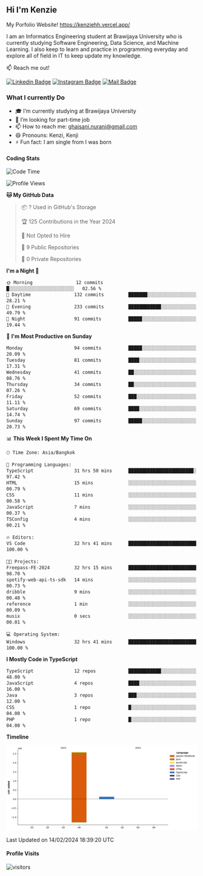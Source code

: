 ## Hi I'm Kenzie

My Porfolio Website!
https://kenziehh.vercel.app/

I am an Informatics Engineering student at Brawijaya University who is currently studying Software Engineering, Data Science, and Machine Learning. I also keep to learn and practice in programming everyday and explore all of field in IT to keep update my knowledge.

:mailbox: Reach me out!

[![Linkedin Badge](https://img.shields.io/badge/-Kenzie_Taqiyassar-0e76a8?style=flat&labelColor=0e76a8&logo=linkedin&logoColor=white)](https://www.linkedin.com/in/kenzie-taqiyassar-37458b1aa/) 
[![Instagram Badge](https://img.shields.io/badge/-@__kenziehh_-e84393?style=flat&labelColor=e84393&logo=instagram&logoColor=white)](https://www.instagram.com/_kenziehh/) 
[![Mail Badge](https://img.shields.io/badge/-ghaisani.nurani-c0392b?style=flat&labelColor=c0392b&logo=gmail&logoColor=white)](mailto:ghaisani.nurani@gmail.com)

### What I currently Do

- 🎓 I’m currently studying at Brawijaya University
- 💼 I’m looking for part-time job
- 📫 How to reach me: ghaisani.nurani@gmail.com
- 😄 Pronouns: Kenzi, Kenji
- ⚡ Fun fact: I am single from I was born

#### Coding Stats
<!--START_SECTION:waka-->
![Code Time](http://img.shields.io/badge/Code%20Time-203%20hrs%2022%20mins-blue)

![Profile Views](http://img.shields.io/badge/Profile%20Views-11-blue)

**🐱 My GitHub Data** 

> 📦 ? Used in GitHub's Storage 
 > 
> 🏆 125 Contributions in the Year 2024
 > 
> 🚫 Not Opted to Hire
 > 
> 📜 9 Public Repositories 
 > 
> 🔑 0 Private Repositories 
 > 
**I'm a Night 🦉** 

```text
🌞 Morning                12 commits          █░░░░░░░░░░░░░░░░░░░░░░░░   02.56 % 
🌆 Daytime                132 commits         ███████░░░░░░░░░░░░░░░░░░   28.21 % 
🌃 Evening                233 commits         ████████████░░░░░░░░░░░░░   49.79 % 
🌙 Night                  91 commits          █████░░░░░░░░░░░░░░░░░░░░   19.44 % 
```
📅 **I'm Most Productive on Sunday** 

```text
Monday                   94 commits          █████░░░░░░░░░░░░░░░░░░░░   20.09 % 
Tuesday                  81 commits          ████░░░░░░░░░░░░░░░░░░░░░   17.31 % 
Wednesday                41 commits          ██░░░░░░░░░░░░░░░░░░░░░░░   08.76 % 
Thursday                 34 commits          ██░░░░░░░░░░░░░░░░░░░░░░░   07.26 % 
Friday                   52 commits          ███░░░░░░░░░░░░░░░░░░░░░░   11.11 % 
Saturday                 69 commits          ████░░░░░░░░░░░░░░░░░░░░░   14.74 % 
Sunday                   97 commits          █████░░░░░░░░░░░░░░░░░░░░   20.73 % 
```


📊 **This Week I Spent My Time On** 

```text
🕑︎ Time Zone: Asia/Bangkok

💬 Programming Languages: 
TypeScript               31 hrs 50 mins      ████████████████████████░   97.42 % 
HTML                     15 mins             ░░░░░░░░░░░░░░░░░░░░░░░░░   00.79 % 
CSS                      11 mins             ░░░░░░░░░░░░░░░░░░░░░░░░░   00.58 % 
JavaScript               7 mins              ░░░░░░░░░░░░░░░░░░░░░░░░░   00.37 % 
TSConfig                 4 mins              ░░░░░░░░░░░░░░░░░░░░░░░░░   00.21 % 

🔥 Editors: 
VS Code                  32 hrs 41 mins      █████████████████████████   100.00 % 

🐱‍💻 Projects: 
Freepass-FE-2024         32 hrs 15 mins      █████████████████████████   98.70 % 
spotify-web-api-ts-sdk   14 mins             ░░░░░░░░░░░░░░░░░░░░░░░░░   00.73 % 
dribble                  9 mins              ░░░░░░░░░░░░░░░░░░░░░░░░░   00.48 % 
reference                1 min               ░░░░░░░░░░░░░░░░░░░░░░░░░   00.09 % 
musix                    0 secs              ░░░░░░░░░░░░░░░░░░░░░░░░░   00.01 % 

💻 Operating System: 
Windows                  32 hrs 41 mins      █████████████████████████   100.00 % 
```

**I Mostly Code in TypeScript** 

```text
TypeScript               12 repos            ████████████░░░░░░░░░░░░░   48.00 % 
JavaScript               4 repos             ████░░░░░░░░░░░░░░░░░░░░░   16.00 % 
Java                     3 repos             ███░░░░░░░░░░░░░░░░░░░░░░   12.00 % 
CSS                      1 repo              █░░░░░░░░░░░░░░░░░░░░░░░░   04.00 % 
PHP                      1 repo              █░░░░░░░░░░░░░░░░░░░░░░░░   04.00 % 
```



**Timeline**

![Lines of Code chart](https://raw.githubusercontent.com/kenziehh/kenziehh/master/assets/bar_graph.png)


 Last Updated on 14/02/2024 18:39:20 UTC
<!--END_SECTION:waka-->


#### Profile Visits

![visitors](https://visitor-badge.glitch.me/badge?page_id=kenziehh.kenziehh)





